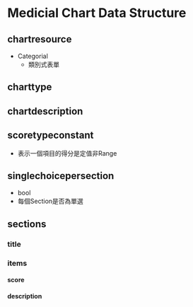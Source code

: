 # Medicial Chart Data Structure

## chartresource
- Categorial
    - 類別式表單

## charttype

## chartdescription

## scoretypeconstant
- 表示一個項目的得分是定值非Range

## singlechoicepersection
- bool
- 每個Section是否為單選

## sections
### title
### items
#### score
#### description